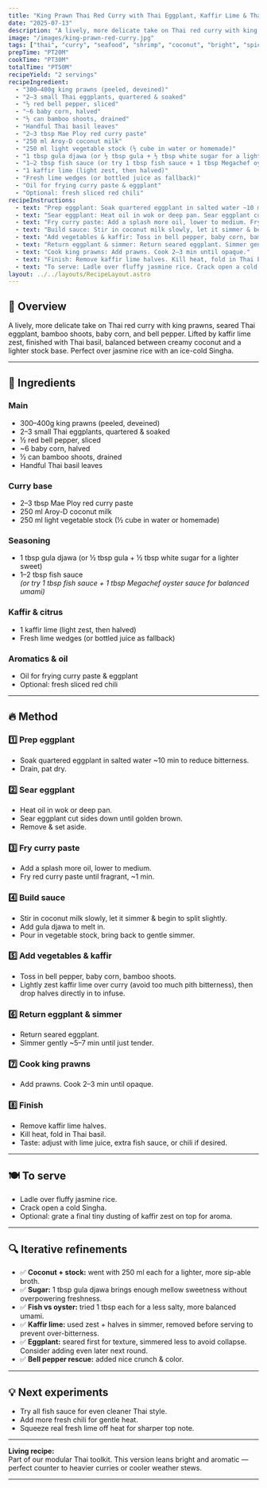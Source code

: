 ```yaml
---
title: "King Prawn Thai Red Curry with Thai Eggplant, Kaffir Lime & Thai Basil (Brighter Iteration)"
date: "2025-07-13"
description: "A lively, more delicate take on Thai red curry with king prawns, seared Thai eggplant, bamboo shoots, baby corn, and bell pepper. Lifted by kaffir lime zest, finished with Thai basil, balanced between creamy coconut and a lighter stock base. Perfect over jasmine rice with an ice-cold Singha."
image: "/images/king-prawn-red-curry.jpg"
tags: ["thai", "curry", "seafood", "shrimp", "coconut", "bright", "spicy"]
prepTime: "PT20M"
cookTime: "PT30M"
totalTime: "PT50M"
recipeYield: "2 servings"
recipeIngredient:
  - "300–400g king prawns (peeled, deveined)"
  - "2–3 small Thai eggplants, quartered & soaked"
  - "½ red bell pepper, sliced"
  - "~6 baby corn, halved"
  - "½ can bamboo shoots, drained"
  - "Handful Thai basil leaves"
  - "2–3 tbsp Mae Ploy red curry paste"
  - "250 ml Aroy-D coconut milk"
  - "250 ml light vegetable stock (½ cube in water or homemade)"
  - "1 tbsp gula djawa (or ½ tbsp gula + ½ tbsp white sugar for a lighter sweet)"
  - "1–2 tbsp fish sauce (or try 1 tbsp fish sauce + 1 tbsp Megachef oyster sauce for balanced umami)"
  - "1 kaffir lime (light zest, then halved)"
  - "Fresh lime wedges (or bottled juice as fallback)"
  - "Oil for frying curry paste & eggplant"
  - "Optional: fresh sliced red chili"
recipeInstructions:
  - text: "Prep eggplant: Soak quartered eggplant in salted water ~10 min to reduce bitterness. Drain, pat dry."
  - text: "Sear eggplant: Heat oil in wok or deep pan. Sear eggplant cut sides down until golden brown. Remove & set aside."
  - text: "Fry curry paste: Add a splash more oil, lower to medium. Fry red curry paste until fragrant, ~1 min."
  - text: "Build sauce: Stir in coconut milk slowly, let it simmer & begin to split slightly. Add gula djawa to melt in. Pour in vegetable stock, bring back to gentle simmer."
  - text: "Add vegetables & kaffir: Toss in bell pepper, baby corn, bamboo shoots. Lightly zest kaffir lime over curry (avoid too much pith bitterness), then drop halves directly in to infuse."
  - text: "Return eggplant & simmer: Return seared eggplant. Simmer gently ~5–7 min until just tender."
  - text: "Cook king prawns: Add prawns. Cook 2–3 min until opaque."
  - text: "Finish: Remove kaffir lime halves. Kill heat, fold in Thai basil. Taste: adjust with lime juice, extra fish sauce, or chili if desired."
  - text: "To serve: Ladle over fluffy jasmine rice. Crack open a cold Singha. Optional: grate a final tiny dusting of kaffir zest on top for aroma."
layout: ../../layouts/RecipeLayout.astro
---
```


## 📝 Overview
A lively, more delicate take on Thai red curry with king prawns, seared Thai eggplant, bamboo shoots, baby corn, and bell pepper. 
Lifted by kaffir lime zest, finished with Thai basil, balanced between creamy coconut and a lighter stock base. 
Perfect over jasmine rice with an ice-cold Singha.

---

## 🍤 Ingredients
### Main
- 300–400g king prawns (peeled, deveined)
- 2–3 small Thai eggplants, quartered & soaked
- ½ red bell pepper, sliced
- ~6 baby corn, halved
- ½ can bamboo shoots, drained
- Handful Thai basil leaves

### Curry base
- 2–3 tbsp Mae Ploy red curry paste
- 250 ml Aroy-D coconut milk
- 250 ml light vegetable stock (½ cube in water or homemade)

### Seasoning
- 1 tbsp gula djawa (or ½ tbsp gula + ½ tbsp white sugar for a lighter sweet)
- 1–2 tbsp fish sauce  
  *(or try 1 tbsp fish sauce + 1 tbsp Megachef oyster sauce for balanced umami)*

### Kaffir & citrus
- 1 kaffir lime (light zest, then halved)
- Fresh lime wedges (or bottled juice as fallback)

### Aromatics & oil
- Oil for frying curry paste & eggplant
- Optional: fresh sliced red chili

---

## 🔥 Method

### 1️⃣ Prep eggplant
- Soak quartered eggplant in salted water ~10 min to reduce bitterness.
- Drain, pat dry.

### 2️⃣ Sear eggplant
- Heat oil in wok or deep pan. 
- Sear eggplant cut sides down until golden brown. 
- Remove & set aside.

### 3️⃣ Fry curry paste
- Add a splash more oil, lower to medium. 
- Fry red curry paste until fragrant, ~1 min.

### 4️⃣ Build sauce
- Stir in coconut milk slowly, let it simmer & begin to split slightly.
- Add gula djawa to melt in.
- Pour in vegetable stock, bring back to gentle simmer.

### 5️⃣ Add vegetables & kaffir
- Toss in bell pepper, baby corn, bamboo shoots.
- Lightly zest kaffir lime over curry (avoid too much pith bitterness), then drop halves directly in to infuse.

### 6️⃣ Return eggplant & simmer
- Return seared eggplant. 
- Simmer gently ~5–7 min until just tender.

### 7️⃣ Cook king prawns
- Add prawns. Cook 2–3 min until opaque.

### 8️⃣ Finish
- Remove kaffir lime halves.
- Kill heat, fold in Thai basil.
- Taste: adjust with lime juice, extra fish sauce, or chili if desired.

---

## 🍽 To serve
- Ladle over fluffy jasmine rice.
- Crack open a cold Singha.
- Optional: grate a final tiny dusting of kaffir zest on top for aroma.

---

## 🔍 Iterative refinements
- ✅ **Coconut + stock:** went with 250 ml each for a lighter, more sip-able broth.
- ✅ **Sugar:** 1 tbsp gula djawa brings enough mellow sweetness without overpowering freshness.
- ✅ **Fish vs oyster:** tried 1 tbsp each for a less salty, more balanced umami.
- ✅ **Kaffir lime:** used zest + halves in simmer, removed before serving to prevent over-bitterness.
- ✅ **Eggplant:** seared first for texture, simmered less to avoid collapse. Consider adding even later next round.
- ✅ **Bell pepper rescue:** added nice crunch & color.

---

## 💡 Next experiments
- Try all fish sauce for even cleaner Thai style.
- Add more fresh chili for gentle heat.
- Squeeze real fresh lime off heat for sharper top note.

---

**Living recipe:**  
Part of our modular Thai toolkit. This version leans bright and aromatic — perfect counter to heavier curries or cooler weather stews.

---